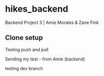 # hikes_backend
Backend Project 3 | Amie Morales &amp; Zane Fink

## Clone setup
  Testing push and pull

Sending my test - from Amie (backend)

testing dev branch